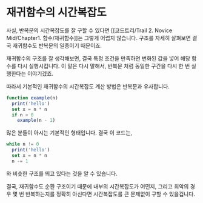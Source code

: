 # 재귀함수의 시간복잡도

사실, 반복문의 시간복잡도를 잘 구할 수 있다면 [[코드트리/Trail 2. Novice Mid/Chapter1. 함수/재귀함수]]는 그렇게 어렵지 않습니다. 구조를 자세히 살펴보면 결국 재귀함수도 반복문의 일종이기 때문이죠.

재귀함수의 구조를 잘 생각해보면, 결국 특정 조건을 만족하면 변화된 값을 넣어 해당 함수를 다시 실행시킵니다. 이 말은 다시 말해서, 반복문 처럼 동일한 구간을 다시 한 번 실행한다는 이야기겠죠.

따라서 기본적인 재귀함수의 시간복잡도 계산 방법은 반복문과 유사합니다.

```jsx
function example(n)
  print('hello')
  set x = n * n
  if n > 0
    example(n - 1)
```

많은 분들이 아시는 기본적인 형태입니다. 결국 이 코드는,

```jsx
while n != 0
  print('hello')
  set x = n * n
  n -= 1
```

와 비슷한 구조를 띄고 있다는 것을 알 수 있습니다.

결국, 재귀함수도 순환 구조이기 때문에 내부의 시간복잡도가 어떤지, 그리고 최악의 경우 몇 번 반복하는지를 정확히 아신다면 시간복잡도를 큰 문제없이 구할 수 있을겁니다.
